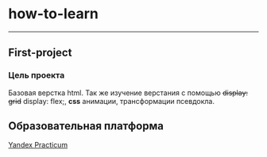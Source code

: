 # how-to-learn
---------------
## First-project
### Цель проекта
Базовая верстка html. Так же изучение верстания с помощью ~~display: grid~~ display: flex;, **css** анимации, трансформации псевдокла.
## Образовательная платформа
[Yandex Practicum](https://practicum.yandex.ru "Ура Яндекс!")

